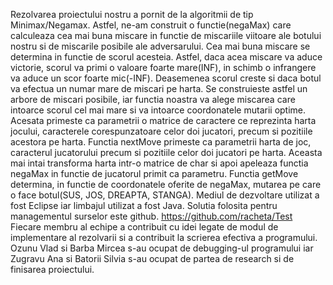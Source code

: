    Rezolvarea proiectului nostru a pornit de la algoritmii de tip Minimax/Negamax. Astfel, ne-am construit o functie(negaMax) care calculeaza cea mai buna miscare
in functie de miscariile viitoare ale botului nostru si de miscarile posibile ale adversarului. Cea mai buna miscare se determina in functie de scorul acesteia. 
Astfel, daca acea miscare va aduce victorie, scorul va primi o valoare foarte mare(INF), in schimb o infrangere va aduce un scor foarte mic(-INF). Deasemenea 
scorul creste si daca botul va efectua un numar mare de miscari pe harta. Se construieste astfel un arbore de miscari posibile, iar functia noastra va alege 
miscarea care intoarce scorul cel mai mare si va intoarce coordonatele mutarii optime. Acesata primeste ca parametrii o matrice de caractere ce reprezinta harta 
jocului, caracterele corespunzatoare celor doi jucatori, precum si pozitiile acestora pe harta. 
	Functia nextMove primeste ca parametrii harta de joc, caracterul jucatorului precum si pozitiile celor doi jucatori pe harta. Aceasta mai intai transforma harta
intr-o matrice de char si apoi apeleaza functia negaMax in functie de jucatorul primit ca parametru.
	Functia getMove determina, in functie de coordonatele oferite de negaMax, mutarea pe care o face botul(SUS, JOS, DREAPTA, STANGA).
	Mediul de dezvoltare utilizat a fost Eclipse iar limbajul utilizat a fost Java.
	Solutia folosita pentru managementul surselor este github. https://github.com/racheta/Test
	Fiecare membru al echipe a contribuit cu idei legate de modul de implementare al rezolvarii si a contribuit la scrierea efectiva a programului. 
Ozunu Vlad si Barba Mircea s-au ocupat de debugging-ul programului iar Zugravu Ana si Batorii Silvia s-au ocupat de partea de research si de finisarea proiectului.
	
